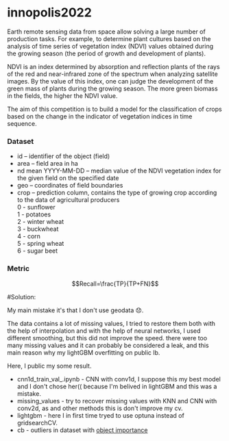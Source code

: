 # innopolis2022

Earth remote sensing data from space allow solving a large number of production tasks. For example, to determine plant cultures based on the analysis of time series of vegetation index (NDVI) values ​​obtained during the growing season (the period of growth and development of plants).  

NDVI is an index determined by absorption and reflection plants of the rays of the red and near-infrared zone of the spectrum when analyzing satellite images. By the value of this index, one can judge the development of the green mass of plants during the growing season. The more green biomass in the fields, the higher the NDVI value.

The aim of this competition is to build a model for the classification of crops based on the change in the indicator of vegetation indices in time sequence.


### Dataset

* id – identifier of the object (field)
* area – field area in ha
* nd mean YYYY-MM-DD – median value of the NDVI vegetation index for the given field on the specified date
* geo – coordinates of field boundaries
* crop – prediction column, contains the type of growing crop according to the data of agricultural producers  
  0 - sunflower  
  1 - potatoes  
  2 - winter wheat  
  3 - buckwheat  
  4 - corn  
  5 - spring wheat  
  6 - sugar beet  

### Metric
$$Recall=\frac{TP}{TP+FN}$$

#Solution:

My main mistake it's that I don't use geodata :disappointed:. 

The data contains a lot of missing values, I tried to restore them both with the help of interpolation and with the help of neural networks, I used different smoothing, but this did not improve the speed. there were too many missing values and it can probably be considered a leak, and this main reason why my lightGBM overfitting on public lb.

Here, I public my some result. 

* cnn1d_train_val_.ipynb - CNN with conv1d, I suppose this my best model and I don't chose her(( because I'm belived in lightGBM and this was a mistake. 
* missing_values - try to recover missing values with KNN and CNN with conv2d, as and other methods this is don't improve  my cv.
* lightgbm - here I in first time tryed to use optuna instead of gridsearchCV.
* cb - outliers in dataset with [object importance](https://catboost.ai/en/docs/features/object-importances-calcution)
